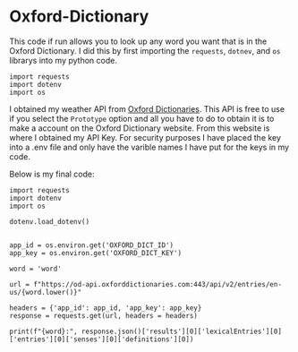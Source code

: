 # Oxford-Dictionary
This code if run allows you to look up any word you want that is in the Oxford Dictionary. I did this by first importing the `requests`, `dotnev`,  and `os` librarys into my python code. 


```
import requests
import dotenv
import os
```

I obtained my weather API from [Oxford Dictionaries](https://developer.oxforddictionaries.com/documentation). This API is free to use if you select the `Prototype` option and all you have to do to obtain it is to make a account on the Oxford Dictionary website. From this website is where I obtained my API Key. For security purposes I have placed the key into a .env file and only have the varible names I have put for the keys in my code.

Below is my final code:

```
import requests
import dotenv
import os

dotenv.load_dotenv()


app_id = os.environ.get('OXFORD_DICT_ID')
app_key = os.environ.get('OXFORD_DICT_KEY')

word = 'word'

url = f"https://od-api.oxforddictionaries.com:443/api/v2/entries/en-us/{word.lower()}"

headers = {'app_id': app_id, 'app_key': app_key}
response = requests.get(url, headers = headers)

print(f"{word}:", response.json()['results'][0]['lexicalEntries'][0]['entries'][0]['senses'][0]['definitions'][0])

```
